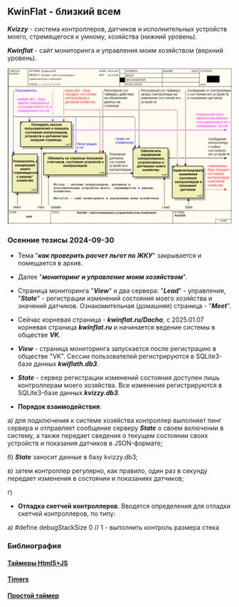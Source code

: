 ## KwinFlat - близкий всем

***Kvizzy*** - система контроллеров, датчиков и исполнительных устройств моего, стремящегося к умному, хозяйства (нижний уровень).

***Kwinflat*** - сайт мониторинга и управления моим  хозяйством (верхний уровень).

![](BP1/kwf0.png)

### Осенние тезисы 2024-09-30

- Тема "***как проверить расчет льгот по ЖКУ***" закрывается и помещается в архив.

- Далее "***мониторинг и управление моим хозяйством***".

- Страница мониторинга "***View***" и два сервера: "***Lead***" - управления, "***State***" - регистрации изменений состояния моего хозяйства и значений датчиков. Ознакомительная (домашняя) страница - "***Meet***".

- Сейчас корневая страница -  ***kwinflat.ru/Dacha***, с 2025.01.07 корневая страница ***kwinflat.ru*** и начинается ведение системы в обществе ***VK***.

- ***View*** - cтраница мониторинга запускается после регистрацию в обществе "VK". Сессии пользователей регистрируются в SQLite3-базе данных ***kwiflath.db3***.

- ***State*** - сервер регистрации изменений состояния доступен лишь контроллерам моего хозяйства. Все изменения регистрируются в SQLite3-базе данных ***kvizzy.db3***.

- **Порядок взаимодействия**: 

а) для подключения к системе хозяйства контроллер выполняет пинг сервера и отправляет сообщение серверу ***State*** о своем включении в систему, а также передает сведения о текущем состоянии своих устройств и показания датчиков в JSON-формате; 

б) ***State*** заносит данные в базу kvizzy.db3; 

в) затем контроллер регулярно, как правило, один раз в секунду передает изменения в состоянии и показаниях датчиков;

г)

- **Отладка скетчей контроллеров**. Вводятся определения для отладки скетчей контроллеров, по типу:

a) #define debugStackSize 0  // 1 - выполнить контроль размера стека

### Библиография

#### [Таймеры Html5+JS](https://thecode.media/count-timer/)

#### [Timers](https://dev.w3.org/html5/spec-LC/timers.html)

#### [Простой таймер](https://sky.pro/wiki/html/sozdaem-taymer-obratnogo-otscheta-na-js-i-html-bez-css/)
